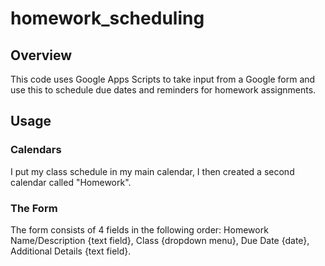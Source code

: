 # homework_scheduling
## Overview
This code uses Google Apps Scripts to take input from a Google form and use this to schedule due dates and reminders for homework assignments.
## Usage
### Calendars
I put my class schedule in my main calendar, I then created a second calendar called "Homework".
### The Form
The form consists of 4 fields in the following order: Homework Name/Description {text field}, Class {dropdown menu}, Due Date {date}, Additional Details {text field}.
